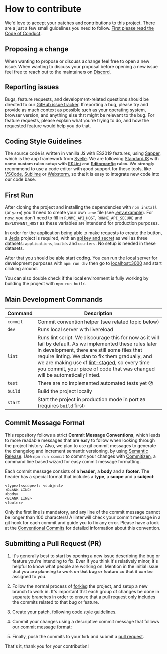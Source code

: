 # How to contribute #

We'd love to accept your patches and contributions to this project. There are
a just a few small guidelines you need to follow.
[First please read the Code of Conduct].

[First please read the Code of Conduct]: ./CODE_OF_CONDUCT.md

## Proposing a change ##

When wanting to propose or discuss a change feel free to open a new issue.
When wanting to discuss your proposal before opening a new issue feel free
to reach out to the maintainers on [Discord].

[Discord]: https://chat.jexia.com

## Reporting issues ##

Bugs, feature requests, and development-related questions should be directed to
our [GitHub issue tracker]. If reporting a bug, please try and provide as much
context as possible such as your operating system, browser version, and anything
else that might be relevant to the bug. For feature requests, please explain what
you're trying to do, and how the requested feature would help you do that.

[GitHub issue tracker]: https://github.com/runme-io/website/issues

## Coding Style Guidelines

The source code is written in vanilla JS with ES2019 features, using [Sapper],
which is the app framework from [Svelte]. We are following [StandardJS] with
some custom rules setup with [ESLint] and [Editorconfig] rules. We strongly
recommend to use a code editor with good support for these tools, like [VSCode],
[Sublime] or [Webstorm], so that it is easy to integrate new code into our code base.

[Sapper]: https://sapper.svelte.dev
[Svelte]: https://svelte.dev
[StandardJS]: https://standardjs.com
[ESLint]: https://eslint.org
[Editorconfig]: http://editorconfig.org
[VSCode]: https://code.visualstudio.com
[Webstorm]: https://www.jetbrains.com/webstorm
[Sublime]: https://www.sublimetext.com

## First Run

After cloning the project and installing the dependencies with `npm install`
(or `yarn`) you'll need to create your own `.env` file (see [.env.example]). For now,
you don't need to fill in `RUNME_API_HOST`, `RUNME_API_SECURE` and `DEPLOYMENT_HOST`
as these variables are intendend for production purposes.

In order for the application being able to make requests to create the button, a [Jexia]
project is required, with an [api key and secret] as well as three [datasets]:
`applications`, `builds` and `counters`. No setup is needed in these datasets.

After that you should be able start coding. You can run the local server for development
purposes with `npm run dev` then go to [localhost:3000](http://localhost:3000)
and start clicking around.

You can also double check if the local environment is fully working by building the
project with `npm run build`.

[.env.example]: ./.env.example
[Jexia]: https://www.jexia.com
[api key and secret]: https://docs.jexia.com/#creating-the-api-polices
[datasets]: https://docs.jexia.com/#create-dataset

## Main Development Commands

Command | Description
------------------ | -----------
`commit` | Commit convention helper (see related topic below)
`dev` | Runs local server with livereload
`lint` | Runs lint script. We discourage this for now as it will fail by default. As we implemented these rules later in development, there are still some files that require linting. We plan to fix them gradually, and we are making use of [lint-staged], so every time you commit, your piece of code that was changed will be automatically linted.
`test` | There are no implemented automated tests yet ☹️
`build` | Build the project locally
`start` | Start the project in production mode in port `80` (requires `build` first)

[lint-staged]: https://github.com/okonet/lint-staged

## Commit Message Format

This repository follows a strict **Commit Message Conventions**, which leads to more
readable messages that are easy to follow when looking through the project history.
Also, we plan to use git commit messages to generate the changelog and increment
semantic versioning, by using [Semantic Release]. Use `npm run commit` to commit your
changes with [Commitizen], a command line based wizard for easy commit message
formatting.

Each commit message consists of a **header**, a **body** and a **footer**. The header
has a special format that includes a **type**, a **scope** and a **subject**:

```
<type>(<scope>): <subject>
<BLANK LINE>
<body>
<BLANK LINE>
<footer>
```

Only the first line is mandatory, and any line of the commit message cannot be longer
than 100 characters! A linter will check your commit message in a git hook for each
commit and guide you to fix any error. Please have a look at the
[Conventional Commits] for detailed information about this convention.

[Commitizen]: https://github.com/commitizen/cz-cli
[Semantic Release]: https://github.com/semantic-release/semantic-release
[Conventional Commits]: https://www.conventionalcommits.org/en/v1.0.0/#summary

## Submitting a Pull Request (PR)

  1. It's generally best to start by opening a new issue describing the bug or
     feature you're intending to fix. Even if you think it's relatively minor,
     it's helpful to know what people are working on. Mention in the initial
     issue that you are planning to work on that bug or feature so that it can
     be assigned to you.

  1. Follow the normal process of [forking] the project, and setup a new
     branch to work in. It's important that each group of changes be done in
     separate branches in order to ensure that a pull request only includes the
     commits related to that bug or feature.

  1. Create your patch, following [code style guidelines](#coding-style-guidelines).

  1. Commit your changes using a descriptive commit message that follows our [commit message format](#commit-message-format):

  1. Finally, push the commits to your fork and submit a [pull request].

That's it, thank you for your contribution!

[forking]: https://help.github.com/articles/fork-a-repo
[pull request]: https://help.github.com/articles/creating-a-pull-request
